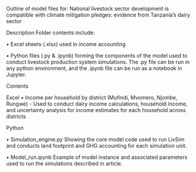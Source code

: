 Outline of model files for:
National livestock sector development is compatible with climate mitigation pledges: evidence from Tanzania’s dairy sector

Description
Folder contents include:

•	Excel sheets (.xlsx) used in income accounting

•	Python files (.py & .ipynb) forming the components of the model used to conduct livestock production system simulations. 
The .py file can be run in any python environment, and the .ipynb file can be run as a notebook in Jupyter.

Contents

Excel
•	Income per household by district (Mufindi, Mvomero, Njombe, Rungwe)
	- Used to conduct dairy income calculations, household income, and uncertainty analysis for income estimates for each household across districts

Python

•	Simulation_engine.py
Showing the core model code used to run LivSim and conducts land footprint and GHG accounting for each simulation unit.

•	Model_run.ipynb
Example of model instance and associated parameters used to run the simulations described in article.



